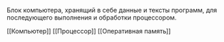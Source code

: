 Блок компьютера, хранящий в себе данные и тексты программ, для последующего выполнения и обработки процессором.

[[Компьютер]]
[[Процессор]]
[[Оперативная память]]